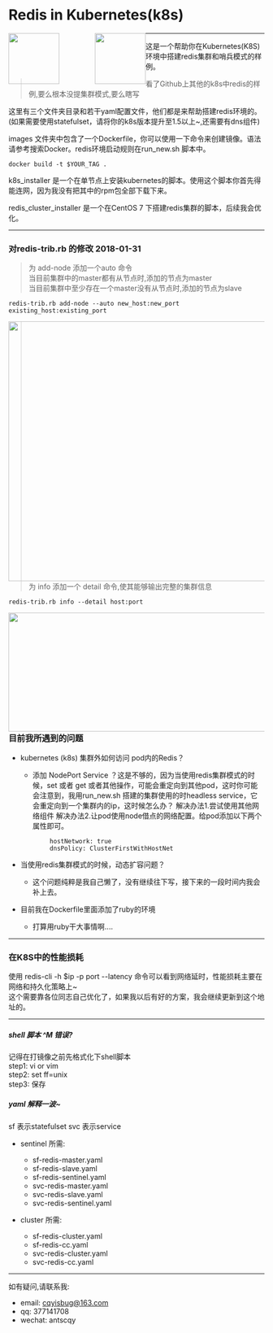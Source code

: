 # Redis in Kubernetes(k8s)


<img src="https://github.com/marscqy/redis-in-k8s/blob/master/k8s-logo.png" width="100px" style="float:left" /><img src="https://github.com/marscqy/redis-in-k8s/blob/master/redis-logo.jpg" width="100px" style="margin-left:70px;float:left"/>


-----

   
这是一个帮助你在Kubernetes(K8S)环境中搭建redis集群和哨兵模式的样例。

> 看了Github上其他的k8s中redis的样例,要么根本没提集群模式,要么瞎写 

这里有三个文件夹目录和若干yaml配置文件，他们都是来帮助搭建redis环境的。(如果需要使用statefulset，请将你的k8s版本提升至1.5以上~,还需要有dns组件)

images 文件夹中包含了一个Dockerfile，你可以使用一下命令来创建镜像。语法请参考搜索Docker。redis环境启动规则在run_new.sh 脚本中。
```
docker build -t $YOUR_TAG .
```

k8s_installer 是一个在单节点上安装kubernetes的脚本。使用这个脚本你首先得能连网，因为我没有把其中的rpm包全部下载下来。


redis_cluster_installer 是一个在CentOS 7 下搭建redis集群的脚本，后续我会优化。

-----

### 对redis-trib.rb 的修改 2018-01-31

> 为 add-node 添加一个auto 命令  
> 当目前集群中的master都有从节点时,添加的节点为master  
> 当目前集群中至少存在一个master没有从节点时,添加的节点为slave    


```
redis-trib.rb add-node --auto new_host:new_port existing_host:existing_port
```
<img src="https://github.com/marscqy/redis-in-k8s/blob/master/add-node.png" width="643px" height="511px" style="float:left" />
  
  
> 为 info 添加一个 detail 命令,使其能够输出完整的集群信息  

```
redis-trib.rb info --detail host:port
```  
<img src="https://github.com/marscqy/redis-in-k8s/blob/master/info.jpg" width="787px" height="234px" style="float:left" />


-----

### 目前我所遇到的问题
- kubernetes (k8s) 集群外如何访问 pod内的Redis？
    - 添加 NodePort Service ？这是不够的，因为当使用redis集群模式的时候，set 或者 get 或者其他操作，可能会重定向到其他pod，这时你可能会注意到，我用run_new.sh 搭建的集群使用的时headless service，它会重定向到一个集群内的ip，这时候怎么办？    解决办法1.尝试使用其他网络组件  解决办法2.让pod使用node借点的网络配置。给pod添加以下两个属性即可。
    ```
            hostNetwork: true
            dnsPolicy: ClusterFirstWithHostNet
    ``` 
- 当使用redis集群模式的时候，动态扩容问题？
    - 这个问题纯粹是我自己懒了，没有继续往下写，接下来的一段时间内我会补上去。

- 目前我在Dockerfile里面添加了ruby的环境
    - 打算用ruby干大事情啊....

-----

### 在K8S中的性能损耗

使用  redis-cli -h $ip -p port --latency 命令可以看到网络延时，性能损耗主要在网络和持久化策略上~  
这个需要靠各位同志自己优化了，如果我以后有好的方案，我会继续更新到这个地址的。

-----

#####  shell 脚本 ^M 错误?

记得在打镜像之前先格式化下shell脚本  
step1: vi or vim  
step2: set ff=unix  
step3: 保存   


#####  yaml 解释一波~

sf 表示statefulset
svc 表示service

- sentinel 所需: 
    - sf-redis-master.yaml
    - sf-redis-slave.yaml
    - sf-redis-sentinel.yaml
    - svc-redis-master.yaml
    - svc-redis-slave.yaml
    - svc-redis-sentinel.yaml

- cluster 所需:
    - sf-redis-cluster.yaml
    - sf-redis-cc.yaml
    - svc-redis-cluster.yaml
    - svc-redis-cc.yaml
    
------


如有疑问,请联系我:  
- email: cqyisbug@163.com  
- qq: 377141708  
- wechat: antscqy  
